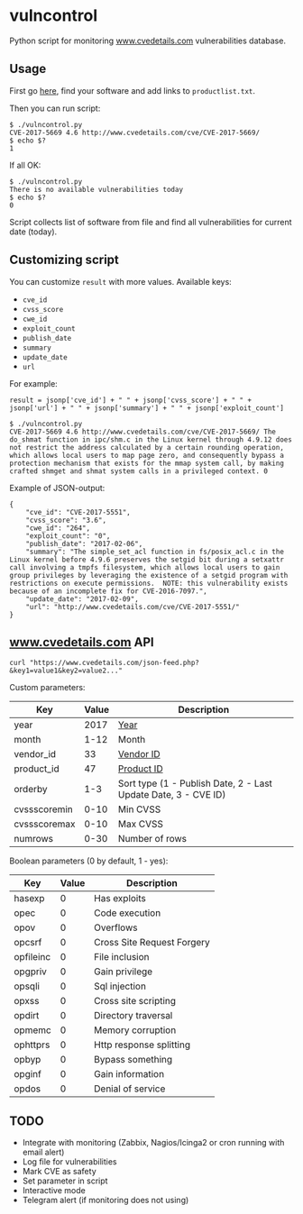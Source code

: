 vulncontrol
===========
Python script for monitoring www.cvedetails.com vulnerabilities database.

Usage
-----

First go [here](https://www.cvedetails.com/product-search.php), find your software and add links to `productlist.txt`.

Then you can run script:
```
$ ./vulncontrol.py
CVE-2017-5669 4.6 http://www.cvedetails.com/cve/CVE-2017-5669/
$ echo $?
1
```
If all OK:
```
$ ./vulncontrol.py
There is no available vulnerabilities today
$ echo $?
0
```

Script collects list of software from file and find all vulnerabilities for current date (today).

Customizing script
------------------

You can customize `result` with more values.
Available keys:
* `cve_id`
* `cvss_score`
* `cwe_id`
* `exploit_count`
* `publish_date`
* `summary`
* `update_date`
* `url`

For example:
```
result = jsonp['cve_id'] + " " + jsonp['cvss_score'] + " " + jsonp['url'] + " " + jsonp['summary'] + " " + jsonp['exploit_count']

$ ./vulncontrol.py
CVE-2017-5669 4.6 http://www.cvedetails.com/cve/CVE-2017-5669/ The do_shmat function in ipc/shm.c in the Linux kernel through 4.9.12 does not restrict the address calculated by a certain rounding operation, which allows local users to map page zero, and consequently bypass a protection mechanism that exists for the mmap system call, by making crafted shmget and shmat system calls in a privileged context. 0
```

Example of JSON-output:
```
{
	"cve_id": "CVE-2017-5551",
	"cvss_score": "3.6",
	"cwe_id": "264",
    "exploit_count": "0",
    "publish_date": "2017-02-06",
    "summary": "The simple_set_acl function in fs/posix_acl.c in the Linux kernel before 4.9.6 preserves the setgid bit during a setxattr call involving a tmpfs filesystem, which allows local users to gain group privileges by leveraging the existence of a setgid program with restrictions on execute permissions.  NOTE: this vulnerability exists because of an incomplete fix for CVE-2016-7097.",
    "update_date": "2017-02-09",
    "url": "http://www.cvedetails.com/cve/CVE-2017-5551/"
}
```

www.cvedetails.com API
----------------------
```
curl "https://www.cvedetails.com/json-feed.php?&key1=value1&key2=value2..."
```

Custom parameters:

| Key          | Value | Description                                                    |
| ------------ | ----- | -------------------------------------------------------------- |
| year         | 2017  | [Year](http://www.cvedetails.com/browse-by-date.php)           |
| month        | 1-12  | Month                                                          |
| vendor_id    | 33    | [Vendor ID](http://www.cvedetails.com/vendor.php)              |
| product_id   | 47    | [Product ID](http://www.cvedetails.com/product-list.php)       |
| orderby      | 1-3   | Sort type (1 - Publish Date, 2 - Last Update Date, 3 - CVE ID) |
| cvssscoremin | 0-10  | Min CVSS                                                       |
| cvssscoremax | 0-10  | Max CVSS                                                       |
| numrows      | 0-30  | Number of rows                                                 |

Boolean parameters (0 by default, 1 - yes):

| Key       | Value | Description                |
| --------- | ----- | -------------------------- |
| hasexp    | 0     | Has exploits               |
| opec      | 0     | Code execution             |
| opov      | 0     | Overflows                  |
| opcsrf    | 0     | Cross Site Request Forgery |
| opfileinc | 0     | File inclusion             |
| opgpriv   | 0     | Gain privilege             |
| opsqli    | 0     | Sql injection              |
| opxss     | 0     | Cross site scripting       |
| opdirt    | 0     | Directory traversal        |
| opmemc    | 0     | Memory corruption          |
| ophttprs  | 0     | Http response splitting    |
| opbyp     | 0     | Bypass something           |
| opginf    | 0     | Gain information           |
| opdos     | 0     | Denial of service          |

TODO
----
* Integrate with monitoring (Zabbix, Nagios/Icinga2 or cron running with email alert)
* Log file for vulnerabilities
* Mark CVE as safety
* Set parameter in script
* Interactive mode
* Telegram alert (if monitoring does not using)